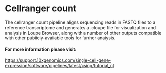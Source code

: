 # Cellranger count
The cellranger count pipeline aligns sequencing reads in FASTQ files to a reference transcriptome and generates a .cloupe file for visualization and analysis in Loupe Browser, along with a number of other outputs compatible with other publicly-available tools for further analysis.
#### For more information please visit:
https://support.10xgenomics.com/single-cell-gene-expression/software/pipelines/latest/using/tutorial_ct
